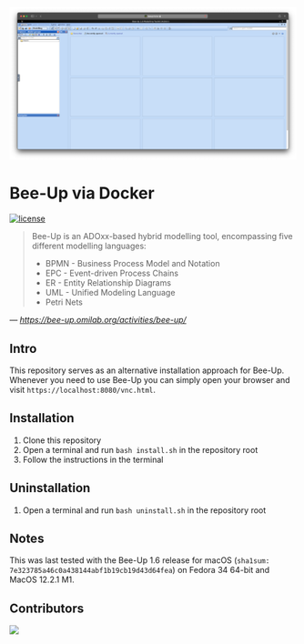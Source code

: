 ![Screenshot](Screenshot.jpg)

# Bee-Up via Docker

[![license](https://img.shields.io/github/license/realk1ko/beeup-docker.svg)](https://github.com/realk1ko/beeup-docker/blob/master/LICENSE)

> Bee-Up is an ADOxx-based hybrid modelling tool, encompassing five different modelling languages:
> * BPMN - Business Process Model and Notation
> * EPC - Event-driven Process Chains
> * ER - Entity Relationship Diagrams
> * UML - Unified Modeling Language
> * Petri Nets

_&#8213; https://bee-up.omilab.org/activities/bee-up/_

## Intro
This repository serves as an alternative installation approach for Bee-Up. Whenever you need to use Bee-Up you can 
simply open your browser and visit `https://localhost:8080/vnc.html`.

## Installation
1) Clone this repository
2) Open a terminal and run `bash install.sh` in the repository root
3) Follow the instructions in the terminal

## Uninstallation
1) Open a terminal and run `bash uninstall.sh` in the repository root

## Notes
This was last tested with the Bee-Up 1.6 release for macOS (`sha1sum: 7e323785a46c0a438144abf1b19cb19d43d64fea`)
on Fedora 34 64-bit and MacOS 12.2.1 M1.

## Contributors
<a href="https://github.com/realk1ko/beeup-docker/graphs/contributors">
  <img src="https://contrib.rocks/image?repo=realk1ko/beeup-docker" />
</a>
